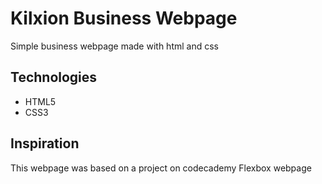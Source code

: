 # Kilxion Business Webpage
Simple business webpage made with html and css

## Technologies
* HTML5
* CSS3 

## Inspiration
This webpage was based on a project on codecademy Flexbox webpage

